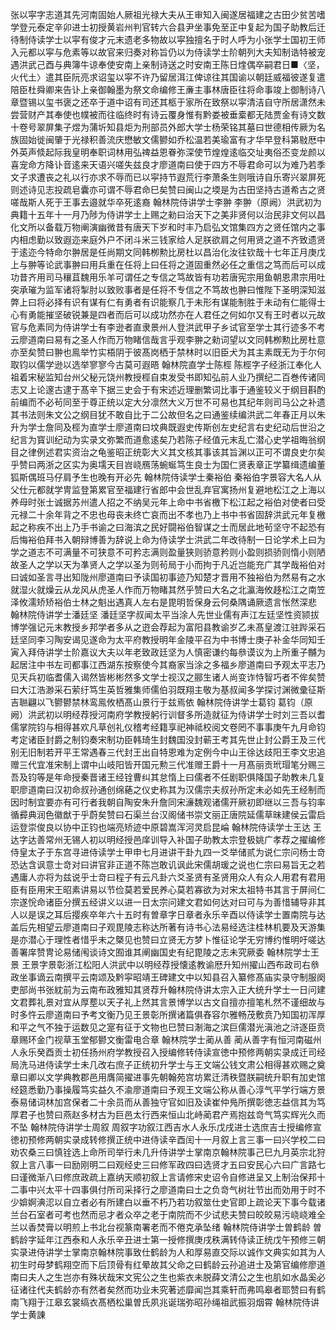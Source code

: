 <!-- { "loadSidebar": true } -->
张以寜字志道其先河南固始人厥祖光禄大夫从王审知入闽遂居福建之古田少贫苦嗜学登元泰定辛卯进士初授黄岩州判官转六合县尹坐事免至正中复起为国子助教后迁待制侍读学士以寜有俊才元末遗老多物故以寜独擅名于时人呼为小张学士国初王师入元都以寜与危素等以故官来归奏对称旨仍以为侍读学士阶朝列大夫知制诰特被宠遇洪武己酉与典簿牛谅奉使安南上亲制诗送之时安南王陈日煃偶卒嗣君日■〈坚，火代土〉遣其臣阮亮求诏玺以寜不许乃留居洱江俾谅往其国谕以朝廷威福彼遂复遣陪臣杜舜卿来告讣上亲御翰墨为祭文命编修王亷主事林唐臣往将命事竣上御制诗八章暨锡以玺书褒之还卒于道中诏有司还其柩于家所在致祭以寜清洁自守所居潇然未尝营财产其奉使也幞被而往临终时有诗云覆身惟有黔娄被垂槖都无陆贾金有诗文数十卷号翠屏集子煜为蒲圻知县炬为刑部员外郎大学士杨荣铭其墓曰世德相传厥为名族固始徙闽肇于光禄积善流庆懋敏文儒鬰如乔松温若美瑜富有才华早登科第敡厯中外英声倐起际我皇明奉职词林用弘禆益恩眷弥深使节煌煌逺临交址夷俗丕变龙颜以喜宠命方降讣音逺来天语兴嗟失兹良才廖道南曰使于四方不辱君命可以为难乃若季文子求遭丧之礼以行亦求不辱而已以寜持节遐荒行李萧条生则哦诗自乐寄兴翠屏死则述诗见志投疏皂囊亦可谓不辱君命巳矣赞曰闽山之堧是为古田坚持古道希古之贤嗟哉斯人死于王事去邉就华卒死逺裔
翰林院侍讲学士李翀
李翀（原阙）洪武初为典籍十五年十一月乃陟为侍讲学士上赐之勑曰治天下之美非贤何以治民非文何以昌化文所以备载万物阐演幽微昔有唐天下岁和时丰乃启弘文馆集四方之贤任馆内之事内相虑勤以致遐迩来庭外户不闭斗米三钱家给人足朕欲肩之何用贤之道不齐致遗贤于逺迩今特命尔翀居是任尚期文同韩栁勲比房杜以昌治化汝往钦哉十七年正月庚戊上与翀等论武事翀曰用兵重在任将上曰任将之道固重然必任之重信之笃而后可以成功昔齐用司马穰苴魏用乐羊可谓任之专信之笃故皆有功若唐宪宗用鱼朝恩肃宗用吐突承璀为监军诸将掣肘以致败事者是任将不专信之不笃故也翀曰惟陛下圣明深知滋弊上曰将必择有识有谋有仁有勇者有识能察几于未形有谋能制胜于未动有仁能得士心有勇能摧坚破锐兼是四者而后可以成功然亦在人君任之何如尔又有王时者以元故官与危素同为侍讲学士有李逊者直隶景州人登洪武甲子乡试官至学士其行迹多不考云廖道南曰易有之圣人作而万物睹信哉言乎观李翀之勑词望以文同韩栁勲比房杜意亦至矣赞曰翀也鳯举竹实梧阴于彼髙岗栖于禁林时以旧臣犬为其主素既无为于尔何取钧以儒学逊以选举寥寥今古莫可遐晤
翰林院直学士陈桱
陈桱字子经浙江奉化人祖着宋秘监知台州父秘元饶州教授桱自束发受书即知弘前人业乃撰纪二百巻传诸同志又上论邃古逮于髙辛下据三史会于有宋述近理删繁词比事于通鉴较义于纲目斟酌前编而不必茍同至于尊正统以定大分凛然大义万世不可易也其纪年则司马公之补遗其书法则朱文公之纲目犹不敢自比于二公故但名之曰通鉴续编洪武二年春正月以朱升为学士詹同及桱为直学士廖道南曰坟典既遐史传斯创左史纪言右史纪动后世沿之纪言为寳训纪动为实录文弥繁而道愈逺矣乃若陈子经值元末乱亡潜心史学祖晦翁纲目之律例述君实资治之龟鉴昭正统彰大义其文核其事该其旨渊以正可不谓良史尔矣乎赞曰两浙之区实为奥壖天目岧峣鴈荡蜿蜒笃生良士为国仁贤表章正学纂缉遗编董狐斯偶班马仔肩予生也晚有开必先
翰林院侍读学士秦裕伯
秦裕伯字景容大名人从父仕元都就学冑监登第累官至福建行省郎中会世乱弃官寓扬州复避地松江之上海以养母时张士诚据苏州遣人招之不纳吴元年上命中书省檄下松江起之裕伯对使者曰受元禄二十余年背之不忠也母丧未终亡哀而出不孝也乃上书中书省固辞洪武元年复檄起之称疾不出上乃手书谕之曰海滨之民好闘裕伯智谋之士而居此地茍坚守不起恐有后悔裕伯拜书入朝辩博善为辞说上命为侍读学士洪武二年改待制一日论学术上曰为学之道志不可满量不可狭意不可矜志满则盈量狭则骄意矜则小盈则损骄则惰小则陋故圣人之学以天为凖贤人之学以圣为则茍局于小而拘于凡近岂能充广其学哉裕伯对曰诚如圣言寻出知陇州廖道南曰予读国初事迹乃知楚才晋用不独裕伯为然易有之水就湿火就燥云从龙风从虎圣人作而万物睹其然乎赞曰大名之北瀛海攸趍松江之南笠泽攸濡矫矫裕伯士林之魁出遇真人左右是毘明哲保身云何桑隅诵厥遗言怅然深悲
翰林院侍讲学士潘廷坚
潘廷坚字叔闻太平当涂人先世业儒有声江左廷坚性资颕拔博学强记元末教授乡邦学者多从之逰会荐起为富阳县教谕岁乙未髙皇渡江驻跸采石廷坚同李习陶安谒见遂命为太平府教授明年金陵平召为中书博士庚子补金华同知壬寅入拜侍讲学士阶嘉议大夫以年老致政廷坚为人慎密谦约每叅谟议为上所重子黼为起居注中书左司都事江西湖东按察使今其裔家当涂之多福乡廖道南曰予观太平志乃见天兵初临耆儒入谒然皆彬彬然多文学士视汉之郦生诸人尚变诈恃智巧者不侔矣赞曰大江浩渺采石萦纡笃生英哲雅集师儒伯羽既翔主敬为基叔闻多学探讨渊微彚征斯吉聮翩以飞鬰鬰禁林鸾鳯攸栖髙山景行于兹焉依
翰林院侍讲学士葛钧
葛钧（原阙）洪武初以明经荐授河南府学教授躬行训督多所造就征为侍讲学士时刘三吾以耆儒掌院钧与相得甚欢凡草创礼仪稽考经籍享祀神祗校阅文卷罔不事事庚午九月命钧考定诸臣封爵之制钧奏宋制功臣韩琦生封魏国没封蕲王考其先世止封公爵王及三代别无旧制若开平王常遇春三代封王出自特恩难为定例今中山王徐达歧阳王李文忠追赠三代宜准宋制上谓中山岐阳皆开国元勲三代准赠王爵十一月髙丽贡玳瑁笔分赐三吾及钧等是年命授秦晋诸王经铨曹纠其怠惰上曰儒者不任剧职俱降国子助教未几复职廖道南曰汉初命叔孙通创绵蕝之仪史称其为汉儒宗夫叔孙所定未必如先王经制而因时制宜要亦有可行者我朝自陶安朱升詹同宋濓魏观诸儒开厥初即继以三吾与钧率循彛典润色徽猷于乎蔚矣赞曰石渠兰台汉阁储书崇文丽正唐院延儒草昧建侯云雷启运登崇俊良以协中正钧也端亮矫迹中原碧嵩浑河灵启昆崘
翰林院侍读学士王达
王达字达善常州无锡人初以明经授邑庠训导入补国子助教太宗登极姚广孝荐之擢编修侍皇太子于东宫寻进侍读学士甲申七月进讲干卦九四一爻举储贰为说仁宗问杨士竒恐达含讽意士竒对曰讲官非正道不陈岂敢讥讽此宋儒胡瑗之说也仁宗曰易旨无之若遇庸人亦将为兹说乎士竒曰程子有云凡卦六爻圣贤有圣贤用众人有众人用君有君用臣有臣用宋王昭素讲易以节俭莫若爱民养心莫若寡欲为对宋太祖特书其言于屏间仁宗遂恱命诸臣分撰五经讲义以进一日太宗问建文君如何达对曰可与为善惜辅导非其人以是误之耳后撄疾卒年六十五时有曽章字日章者永乐辛酉以侍读学士置南院与达盖后先相望云廖道南曰子观毘陵志称达所著有诗书心法易经选注桂林机要及天游集是亦潜心于理性者惜乎未之槩见也赞曰立贤无方梦卜惟征论学无穷博约惟明吁嗟达善署庠赞冑论易储闱谈诗文囿谁其阐幽国史有纪毘陵之志未究厥委
翰林院学士王景
王景字景彰浙江松阳人洪武中以明经荐授懐逺教谕厯升知州擢山西布政司右叅政坐事谪云南撰平云南颂及黔寜昭靖王碑建文中以知县召入纂修髙庙实录守制服阕吏部尚书张紞前为云南布政雅知其贤荐升翰林院侍讲太宗入正大统升学士一日问建文君葬礼景对宜从厚塟以天子礼上然其言景博学以古文自擅亦擅笔札然不谨细故与时多忤云廖道南曰予考文衡乃见王景彰所撰诸篇俱舂容尔雅畅茂敷贲乃知国初浑厚和平之气不独于运数见之寔有征于文物也巳赞曰淛海之滨巨儒潜光滇池之浒逐臣贲章赐环金门视草玉堂郁鬰文衡雷电合章
翰林院学士蔺从善
蔺从善字有恒河南磁州人永乐癸酉贡士初任扬州府学教授召入授编修转侍读宣徳中预修两朝实录成迁司经局洗马进侍读学士未几改右庶子正统初升学士与王文端公钱文肃公相得甚欢赐之奠章曰卿以文学典教郡邑用膺简擢进事先朝翰苑宫坊累迁清秩暨朕嗣统升职有加史馆经筵悉勤乃事操履笃实益久不渝廖道南曰予观王文端公称从善心淳气平学行端方景泰易储词林加宫保者二十余员而从善独守官如旧及读崔仲鳬所撰彰徳志益信其为笃厚君子也赞曰燕赵多材古为巨邑太行西来恒山北峙蔺君产焉抱兹竒气笃实辉光久而不坠
翰林院侍讲学士周叙
周叙字功叙江西吉水人永乐戊戌进士选庶吉士授编修宣徳初预修两朝实录成转修撰正统中进侍读辛酉闰十一月叙上言三事一曰兴学校二曰劝农桑三曰慎铨选上命所司举行未几升侍讲学士掌南京翰林院事己巳九月英宗北狩叙上言八事一曰励刚明二曰观经史三曰修军政四曰选贤才五曰安民心六曰广言路七曰谨微渐八曰修庶政疏上嘉纳天顺初叙上言请修宋史诏令自修进呈又上制治保邦十二事中兴太平十四事俱付所司采择行之廖道南曰士之负竒气树壮节出而効用于时不少媕婀淟涊以自立者必有所建白以垂不朽乃若功叙筮仕史官即上疏论天下事今载诸兰台石室者可考也然而忌才者众卒之老于南院而不少试悲夫赞曰皎皎易污峣峣难全兰以香焚膏以明煎上书北台视篆南署老而不倦克承坠绪
翰林院侍讲学士曽鹤龄
曽鹤龄字延年江西泰和人永乐辛丑进士第一授修撰庚戌秩满转侍读正统戊午预修三朝实录进侍讲学士掌南京翰林院事致仕鹤龄为人和厚易直交际以诚作文典实如其为人初生时母梦鹤翔空而下后顶骨有红晕故其父命之曰鹤龄云孙追进士及第官编修廖道南曰夫人之生岂亦有殊状哉宋文宪公之生也紫衣未脱薛文清公之生也肌如水晶奚必征诸往代夫鹤龄亦有然者矣然而功业未究著述靡闻岂其乘轩而弗鸣皋者耶赞曰有鹤南飞翔于江皋玄裳缟衣髙栖松巢曽氏夙兆诞瑞弥昭孙绳祖武振羽烟霄
翰林院侍讲学士黄諌
